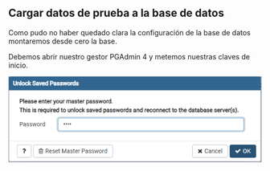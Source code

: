 ## Cargar datos de prueba a la base de datos ## 
Como pudo no haber quedado clara la configuración de la base de datos montaremos desde cero la base.  


Debemos abrir nuestro gestor PGAdmin 4 y metemos nuestras claves de inicio.
<p align="center"> 
<img src="../img/PGAdmin01.png">
</p>
